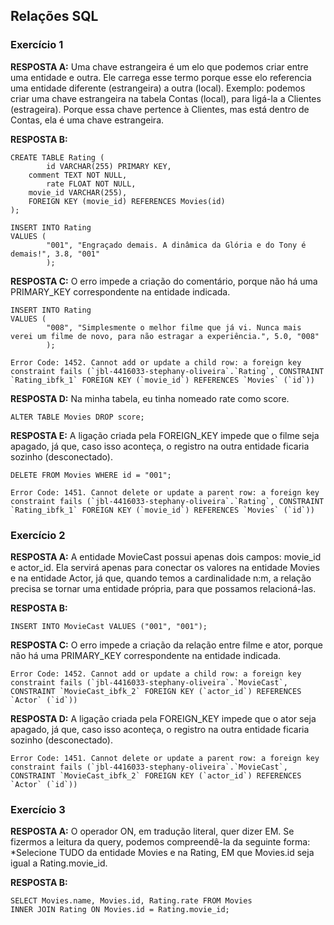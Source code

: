 ## Relações SQL

### Exercício 1
**RESPOSTA A:** Uma chave estrangeira é um elo que podemos criar entre uma entidade e outra. Ele carrega esse termo porque esse elo referencia uma entidade diferente (estrangeira) a outra (local). Exemplo: podemos criar uma chave estrangeira na tabela Contas (local), para ligá-la a Clientes (estrageira). Porque essa chave pertence à Clientes, mas está dentro de Contas, ela é uma chave estrangeira.

**RESPOSTA B:** 
```
CREATE TABLE Rating (
		id VARCHAR(255) PRIMARY KEY,
    comment TEXT NOT NULL,
		rate FLOAT NOT NULL,
    movie_id VARCHAR(255),
    FOREIGN KEY (movie_id) REFERENCES Movies(id)
);

INSERT INTO Rating
VALUES (
        "001", "Engraçado demais. A dinâmica da Glória e do Tony é demais!", 3.8, "001"
        );
```

**RESPOSTA C:** O erro impede a criação do comentário, porque não há uma PRIMARY_KEY correspondente na entidade indicada.
```
INSERT INTO Rating
VALUES (
        "008", "Simplesmente o melhor filme que já vi. Nunca mais verei um filme de novo, para não estragar a experiência.", 5.0, "008"
        );

Error Code: 1452. Cannot add or update a child row: a foreign key constraint fails (`jbl-4416033-stephany-oliveira`.`Rating`, CONSTRAINT `Rating_ibfk_1` FOREIGN KEY (`movie_id`) REFERENCES `Movies` (`id`))
```

**RESPOSTA D:** Na minha tabela, eu tinha nomeado rate como score.
```
ALTER TABLE Movies DROP score;
```

**RESPOSTA E:** A ligação criada pela FOREIGN_KEY impede que o filme seja apagado, já que, caso isso aconteça, o registro na outra entidade ficaria sozinho (desconectado).

```
DELETE FROM Movies WHERE id = "001";

Error Code: 1451. Cannot delete or update a parent row: a foreign key constraint fails (`jbl-4416033-stephany-oliveira`.`Rating`, CONSTRAINT `Rating_ibfk_1` FOREIGN KEY (`movie_id`) REFERENCES `Movies` (`id`))
```

### Exercício 2

**RESPOSTA A:** A entidade MovieCast possui apenas dois campos: movie_id e actor_id. Ela servirá apenas para conectar os valores na entidade Movies e na entidade Actor, já que, quando temos a cardinalidade n:m, a relação precisa se tornar uma entidade própria, para que possamos relacioná-las.

**RESPOSTA B:**
```
INSERT INTO MovieCast VALUES ("001", "001");
```

**RESPOSTA C:** O erro impede a criação da relação entre filme e ator, porque não há uma PRIMARY_KEY correspondente na entidade indicada.
```
Error Code: 1452. Cannot add or update a child row: a foreign key constraint fails (`jbl-4416033-stephany-oliveira`.`MovieCast`, CONSTRAINT `MovieCast_ibfk_2` FOREIGN KEY (`actor_id`) REFERENCES `Actor` (`id`))
```

**RESPOSTA D:** A ligação criada pela FOREIGN_KEY impede que o ator seja apagado, já que, caso isso aconteça, o registro na outra entidade ficaria sozinho (desconectado).

```
Error Code: 1451. Cannot delete or update a parent row: a foreign key constraint fails (`jbl-4416033-stephany-oliveira`.`MovieCast`, CONSTRAINT `MovieCast_ibfk_2` FOREIGN KEY (`actor_id`) REFERENCES `Actor` (`id`))
```

### Exercício 3

**RESPOSTA A:** O operador ON, em tradução literal, quer dizer EM. Se fizermos a leitura da query, podemos compreendê-la da seguinte forma: *Selecione TUDO da entidade Movies e na Rating, EM que Movies.id seja igual a Rating.movie_id.

**RESPOSTA B:**
```
SELECT Movies.name, Movies.id, Rating.rate FROM Movies
INNER JOIN Rating ON Movies.id = Rating.movie_id;
```